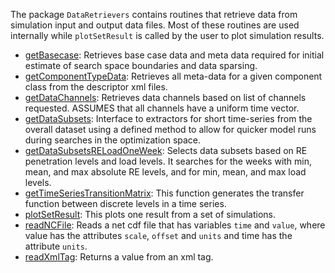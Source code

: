 The package `DataRetrievers` contains routines that retrieve data from simulation input and output data files. Most of these routines are used internally while `plotSetResult` is called by the user to plot simulation results. 
* [getBasecase](Analyzer-DataRetrievers-getBasecase): Retrieves base case data and meta data required for initial estimate of search space boundaries and data sparsing.
* [getComponentTypeData](getComponentTypeData): Retrieves all meta-data for a given component class from the descriptor xml files.
* [getDataChannels](Analyzer-DataRetrievers-getDataChannels): Retrieves data channels based on list of channels requested. ASSUMES that all channels have a uniform time vector.
* [getDataSubsets](Analyzer-DataRetrievers-getDataSubsets):  Interface to extractors for short time-series from the overall dataset using a defined method to allow for quicker model runs during searches in the optimization space.
* [getDataSubsetsRELoadOneWeek](Analyzer-DataRetrievers-getDataSubsetsRELoadOneWeek): Selects data subsets based on RE penetration levels and load levels. It searches for the weeks with min, mean, and max absolute RE levels, and for min, mean, and max load levels.
* [getTimeSeriesTransitionMatrix](Analyzer-DataRetrievers-getTimeSeriesTransitionMatrix): This function generates the transfer function between discrete levels in a time series.
* [plotSetResult](Analyzer-DataRetrievers-plotSetResult): This plots one result from a set of simulations. 
* [readNCFile](Analyzer-DataRetrievers-readNCFile): Reads a net cdf file that has variables `time` and `value`, where value has the attributes `scale`, `offset` and `units` and time has the attribute `units`.
* [readXmlTag](Analyzer-DataRetrievers-readXmlTag): Returns a value from an xml tag.

